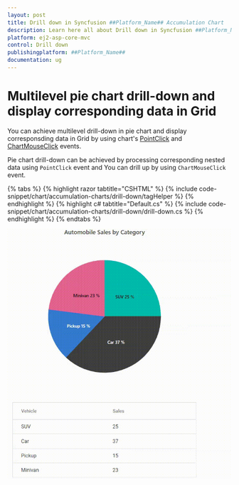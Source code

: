 ```yaml
---
layout: post
title: Drill down in Syncfusion ##Platform_Name## Accumulation Chart
description: Learn here all about Drill down in Syncfusion ##Platform_Name## Accumulation Chart component of Syncfusion Essential JS 2 and more.
platform: ej2-asp-core-mvc
control: Drill down
publishingplatform: ##Platform_Name##
documentation: ug
---
```


# Multilevel pie chart drill-down and display corresponding data in Grid

You can achieve multilevel drill-down in pie chart and display corresponsding data in Grid by using chart's [PointClick](https://help.syncfusion.com/cr/aspnetmvc-js2/Syncfusion.EJ2.Charts.AccumulationChart.html#Syncfusion_EJ2_Charts_AccumulationChart_PointClick) and [ChartMouseClick](https://help.syncfusion.com/cr/aspnetmvc-js2/Syncfusion.EJ2.Charts.AccumulationChart.html#Syncfusion_EJ2_Charts_AccumulationChart_ChartMouseClick) events.

Pie chart drill-down can be achieved by processing corresponding nested data using `PointClick` event and You can drill up by using `ChartMouseClick` event.

{% tabs %}
{% highlight razor tabtitle="CSHTML" %}
{% include code-snippet/chart/accumulation-charts/drill-down/tagHelper %}
{% endhighlight %}
{% highlight c# tabtitle="Default.cs" %}
{% include code-snippet/chart/accumulation-charts/drill-down/drill-down.cs %}
{% endhighlight %}
{% endtabs %}

![ASP.NET MVC AccumulationChart Drill-Down and Display Data in Grid](../images/pie-drill-down-and-display-data-in-grid.gif)
